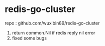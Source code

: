 # redis-go-cluster

repo : github.com/wuxibin89/redis-go-cluster

1. return common.Nil if redis reply nil error
2. fixed some bugs
